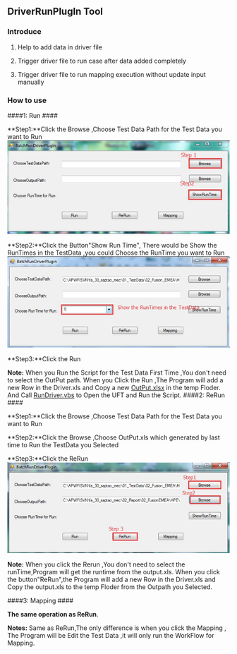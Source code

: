 ## DriverRunPlugIn Tool ##


### Introduce ###

1.	Help to add data in driver file

2.	Trigger driver file to run case after data added completely

3.	Trigger driver file to run mapping execution without update input manually


### How to use ###
####1: Run  ####

**Step1:**Click the Browse ,Choose Test Data Path for the Test Data you want to Run
![FilesInGit](https://raw.githubusercontent.com/CC522/BatchRunDriverPlugin/master/Image/Run-Step1.jpg)


**Step2:**Click the Button"Show Run Time", There would be Show the RunTimes in the TestData ,you could Choose the RunTime you want to Run
![FilesInGit](https://raw.githubusercontent.com/CC522/BatchRunDriverPlugin/master/Image/Run-Step2.jpg)

**Step3:**Click the Run

**Note:** When you Run the Script for the Test Data First Time ,You don't need to select the OutPut path. When you Click the Run ,The Program will add a new Row in the Driver.xls and Copy a new [OutPut.xlsx](https://github.com/CC522/BatchRunDriverPlugin/blob/master/SourceCode/BatchRunDriverPluginUI/BatchRunDriverPluginUI/Resources/Output.xlsx) in the temp Floder. And Call [RunDriver.vbs](https://github.com/CC522/BatchRunDriverPlugin/blob/master/SourceCode/BatchRunDriverPluginUI/BatchRunDriverPluginUI/Resources/RunDriver.vbs) to Open the UFT and Run the Script.
####2: ReRun ####

**Step1:**Click the Browse ,Choose Test Data Path for the Test Data you want to Run

**Step2:**Click the Browse ,Choose OutPut.xls which generated by last time to Run the TestData you Selected

**Step3:**Click the ReRun 
![FilesInGit](https://raw.githubusercontent.com/CC522/BatchRunDriverPlugin/master/Image/ReRun.jpg)

**Note:** When you click the Rerun ,You don't need to select the runTime,Program will get the runtime from the output.xls. When you click the button"ReRun",the Program will add a new Row in the Driver.xls and Copy the output.xls  to the temp Floder from the Outpath you Selected.

####3: Mapping ####

**The same operation as ReRun**.

**Notes:** Same as ReRun,The only difference is when you click the Mapping , The Program will be Edit the Test Data ,it will only run the WorkFlow for Mapping.

